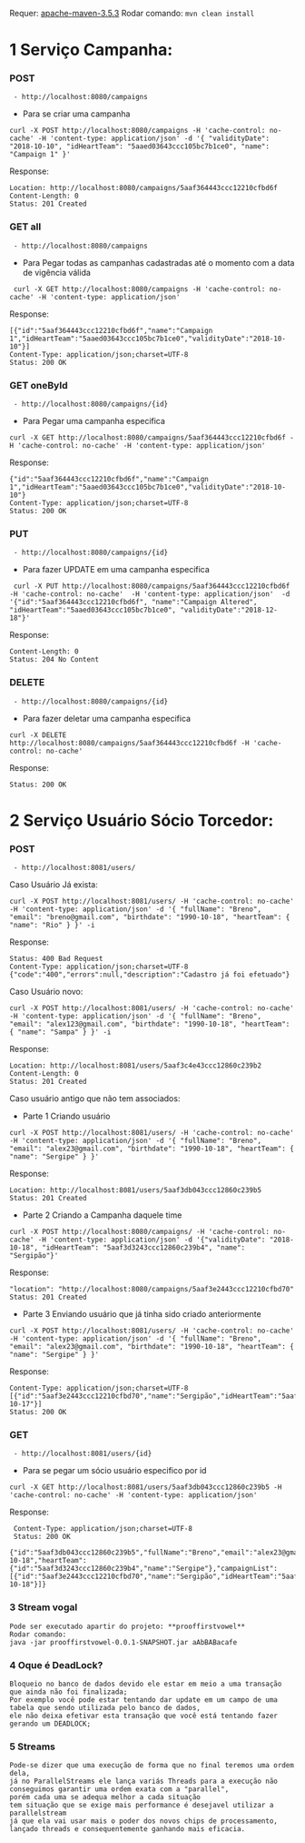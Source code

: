 
Requer:
	[apache-maven-3.5.3](http://ftp.unicamp.br/pub/apache/maven/maven-3/3.5.3/binaries/apache-maven-3.5.3-bin.zip)
	Rodar comando:
	```
	mvn clean install
	```

# 1 Serviço Campanha:
  ### POST
	 - http://localhost:8080/campaigns
  - Para se criar uma campanha
  ```
  curl -X POST http://localhost:8080/campaigns -H 'cache-control: no-cache' -H 'content-type: application/json' -d '{ "validityDate": "2018-10-10", "idHeartTeam": "5aaed03643ccc105bc7b1ce0", "name": "Campaign 1" }' 
  ```
  Response:
  ``` 
  Location: http://localhost:8080/campaigns/5aaf364443ccc12210cfbd6f
  Content-Length: 0
  Status: 201 Created  
  ```
  
  ### GET all
	 - http://localhost:8080/campaigns
  - Para Pegar todas as campanhas cadastradas até o momento com a data de vigência válida
  ```
   curl -X GET http://localhost:8080/campaigns -H 'cache-control: no-cache' -H 'content-type: application/json' 
  ```
  Response:
  ```
  [{"id":"5aaf364443ccc12210cfbd6f","name":"Campaign 1","idHeartTeam":"5aaed03643ccc105bc7b1ce0","validityDate":"2018-10-10"}]
  Content-Type: application/json;charset=UTF-8
  Status: 200 OK
  ```
  
  ### GET oneById
	 - http://localhost:8080/campaigns/{id}
  - Para Pegar uma campanha especifica
  ```
  curl -X GET http://localhost:8080/campaigns/5aaf364443ccc12210cfbd6f -H 'cache-control: no-cache' -H 'content-type: application/json' 
  ```
  Response:
  ```
  {"id":"5aaf364443ccc12210cfbd6f","name":"Campaign 1","idHeartTeam":"5aaed03643ccc105bc7b1ce0","validityDate":"2018-10-10"}
  Content-Type: application/json;charset=UTF-8
  Status: 200 OK
  ```
  
  ### PUT
	 - http://localhost:8080/campaigns/{id}
  - Para fazer UPDATE em uma campanha especifica
  ```
   curl -X PUT http://localhost:8080/campaigns/5aaf364443ccc12210cfbd6f -H 'cache-control: no-cache'  -H 'content-type: application/json'  -d '{"id":"5aaf364443ccc12210cfbd6f", "name":"Campaign Altered", "idHeartTeam":"5aaed03643ccc105bc7b1ce0", "validityDate":"2018-12-18"}'
  ```
  Response:
  ```
  Content-Length: 0
  Status: 204 No Content
  ```
  
  ### DELETE
	 - http://localhost:8080/campaigns/{id}
  - Para fazer deletar uma campanha especifica
  ```
  curl -X DELETE http://localhost:8080/campaigns/5aaf364443ccc12210cfbd6f -H 'cache-control: no-cache'
  ```
  Response:
  ```
  Status: 200 OK
  ```
# 2 Serviço Usuário Sócio Torcedor:
  ### POST
	 - http://localhost:8081/users/
  Caso Usuário Já exista:
  ```
  curl -X POST http://localhost:8081/users/ -H 'cache-control: no-cache' -H 'content-type: application/json' -d '{ "fullName": "Breno", "email": "breno@gmail.com", "birthdate": "1990-10-18", "heartTeam": { "name": "Rio" } }' -i
  ```
  Response:
  ```
  Status: 400 Bad Request 
  Content-Type: application/json;charset=UTF-8
  {"code":"400","errors":null,"description":"Cadastro já foi efetuado"}
  ```
  Caso Usuário novo:
  ```
  curl -X POST http://localhost:8081/users/ -H 'cache-control: no-cache' -H 'content-type: application/json' -d '{ "fullName": "Breno", "email": "alex123@gmail.com", "birthdate": "1990-10-18", "heartTeam": { "name": "Sampa" } }' -i
  ```
  Response:
  ```
  Location: http://localhost:8081/users/5aaf3c4e43ccc12860c239b2
  Content-Length: 0
  Status: 201 Created
  ```
  Caso usuário antigo que não tem associados:
  - Parte 1 Criando usuário
  ```
  curl -X POST http://localhost:8081/users/ -H 'cache-control: no-cache' -H 'content-type: application/json' -d '{ "fullName": "Breno", "email": "alex23@gmail.com", "birthdate": "1990-10-18", "heartTeam": { "name": "Sergipe" } }'
  ```
  Response:
  ```
  Location: http://localhost:8081/users/5aaf3db043ccc12860c239b5
  Status: 201 Created
  ```
  - Parte 2 Criando a Campanha daquele time
   ```
  curl -X POST http://localhost:8080/campaigns/ -H 'cache-control: no-cache' -H 'content-type: application/json' -d '{"validityDate": "2018-10-18", "idHeartTeam": "5aaf3d3243ccc12860c239b4", "name": "Sergipão"}'
  ```
  Response:
  ```
  "location": "http://localhost:8080/campaigns/5aaf3e2443ccc12210cfbd70"
  Status: 201 Created
  ```
  - Parte 3 Enviando usuário que já tinha sido criado anteriormente
  ```
  curl -X POST http://localhost:8081/users/ -H 'cache-control: no-cache' -H 'content-type: application/json' -d '{ "fullName": "Breno", "email": "alex23@gmail.com", "birthdate": "1990-10-18", "heartTeam": { "name": "Sergipe" } }'
  ```
  Response:
  ```
  Content-Type: application/json;charset=UTF-8
  [{"id":"5aaf3e2443ccc12210cfbd70","name":"Sergipão","idHeartTeam":"5aaf3d3243ccc12860c239b4","validityDate":"2018-10-17"}]
  Status: 200 OK
  ```
  ### GET
	 - http://localhost:8081/users/{id}
  - Para se pegar um sócio usuário especifico por id
   ```
   curl -X GET http://localhost:8081/users/5aaf3db043ccc12860c239b5 -H 'cache-control: no-cache' -H 'content-type: application/json'
   ```
   Response:
  ```
   Content-Type: application/json;charset=UTF-8
   Status: 200 OK
	{"id":"5aaf3db043ccc12860c239b5","fullName":"Breno","email":"alex23@gmail.com","birthdate":"1990-10-18","heartTeam":{"id":"5aaf3d3243ccc12860c239b4","name":"Sergipe"},"campaignList":[{"id":"5aaf3e2443ccc12210cfbd70","name":"Sergipão","idHeartTeam":"5aaf3d3243ccc12860c239b4","validityDate":"2018-10-18"}]}
  ```
  
### 3 Stream vogal
	Pode ser executado apartir do projeto: **prooffirstvowel**
	Rodar comando:
	java -jar prooffirstvowel-0.0.1-SNAPSHOT.jar aAbBABacafe

### 4 Oque é DeadLock? 
	Bloqueio no banco de dados devido ele estar em meio a uma transação que ainda não foi finalizada; 
	Por exemplo você pode estar tentando dar update em um campo de uma tabela que sendo utilizada pelo banco de dados, 
	ele não deixa efetivar esta transação que você está tentando fazer gerando um DEADLOCK;

### 5 Streams 
	Pode-se dizer que uma execução de forma que no final teremos uma ordem dela, 
	já no ParallelStreams ele lança variás Threads para a execução não conseguimos garantir uma ordem exata com a "parallel", 
	porém cada uma se adequa melhor a cada situação 
	tem situação que se exige mais performance é desejavel utilizar a parallelstream 
	já que ela vai usar mais o poder dos novos chips de processamento, 
	lançado threads e consequentemente ganhando mais eficacia.
 
